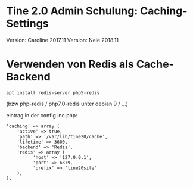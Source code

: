 Tine 2.0 Admin Schulung: Caching-Settings
=================

Version: Caroline 2017.11
Version: Nele 2018.11

Verwenden von Redis als Cache-Backend
=================

    apt install redis-server php5-redis
    
(bzw php-redis / php7.0-redis unter debian 9 / ...)

eintrag in der config.inc.php:

    'caching' => array (
        'active' => true,
        'path' => '/var/lib/tine20/cache',
        'lifetime' => 3600,
        'backend' => 'Redis',
        'redis' => array (
              'host' => '127.0.0.1',
              'port' => 6379,
              'prefix' => 'tine20site'
        ),
    ),
